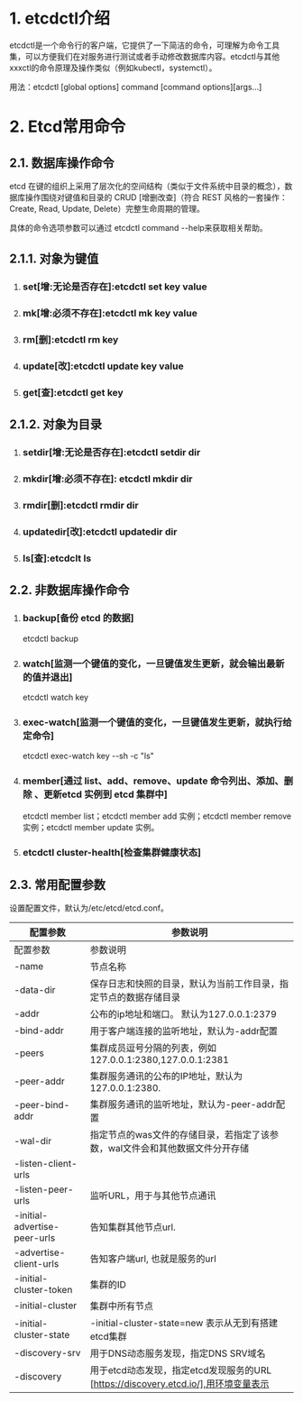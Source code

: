 # 1. etcdctl介绍

etcdctl是一个命令行的客户端，它提供了一下简洁的命令，可理解为命令工具集，可以方便我们在对服务进行测试或者手动修改数据库内容。etcdctl与其他xxxctl的命令原理及操作类似（例如kubectl，systemctl）。

用法：etcdctl [global options] command [command options][args...]

# 2. Etcd常用命令

## 2.1. 数据库操作命令

etcd 在键的组织上采用了层次化的空间结构（类似于文件系统中目录的概念），数据库操作围绕对键值和目录的 CRUD [增删改查]（符合 REST 风格的一套操作：Create, Read, Update, Delete）完整生命周期的管理。

具体的命令选项参数可以通过 etcdctl command --help来获取相关帮助。

## 2.1.1. 对象为键值

1. ### set[增:无论是否存在]:etcdctl set key value

2. ### mk[增:必须不存在]:etcdctl mk key value

3. ### rm[删]:etcdctl rm key

4. ### update[改]:etcdctl update key value

5. ### get[查]:etcdctl get key

## 2.1.2. 对象为目录

1. ### setdir[增:无论是否存在]:etcdctl setdir dir

2. ### mkdir[增:必须不存在]: etcdctl mkdir dir

3. ### rmdir[删]:etcdctl rmdir dir

4. ### updatedir[改]:etcdctl updatedir dir

5. ### ls[查]:etcdclt ls

## 2.2. 非数据库操作命令

1. ### backup[备份 etcd 的数据]

   etcdctl backup

2. ### watch[监测一个键值的变化，一旦键值发生更新，就会输出最新的值并退出]

   etcdctl watch key

3. ### exec-watch[监测一个键值的变化，一旦键值发生更新，就执行给定命令]

   etcdctl exec-watch key --sh -c "ls"

4. ### member[通过 list、add、remove、update 命令列出、添加、删除 、更新etcd 实例到 etcd 集群中]

   etcdctl member list；etcdctl member add 实例；etcdctl member remove 实例；etcdctl member update 实例。

5. ### etcdctl cluster-health[检查集群健康状态]

## 2.3. 常用配置参数

设置配置文件，默认为/etc/etcd/etcd.conf。

| 配置参数                         | 参数说明                                     |
| ---------------------------- | ---------------------------------------- |
| 配置参数                         | 参数说明                                     |
| -name                        | 节点名称                                     |
| -data-dir                    | 保存日志和快照的目录，默认为当前工作目录，指定节点的数据存储目录         |
| -addr                        | 公布的ip地址和端口。 默认为127.0.0.1:2379            |
| -bind-addr                   | 用于客户端连接的监听地址，默认为-addr配置                  |
| -peers                       | 集群成员逗号分隔的列表，例如 127.0.0.1:2380,127.0.0.1:2381 |
| -peer-addr                   | 集群服务通讯的公布的IP地址，默认为 127.0.0.1:2380.       |
| -peer-bind-addr              | 集群服务通讯的监听地址，默认为-peer-addr配置              |
| -wal-dir                     | 指定节点的was文件的存储目录，若指定了该参数，wal文件会和其他数据文件分开存储 |
| -listen-client-urls          |                                          |
| -listen-peer-urls            | 监听URL，用于与其他节点通讯                          |
| -initial-advertise-peer-urls | 告知集群其他节点url.                             |
| -advertise-client-urls       | 告知客户端url, 也就是服务的url                      |
| -initial-cluster-token       | 集群的ID                                    |
| -initial-cluster             | 集群中所有节点                                  |
| -initial-cluster-state       | -initial-cluster-state=new 表示从无到有搭建etcd集群 |
| -discovery-srv               | 用于DNS动态服务发现，指定DNS SRV域名                  |
| -discovery                   | 用于etcd动态发现，指定etcd发现服务的URL [https://discovery.etcd.io/],用环境变量表示 |

 